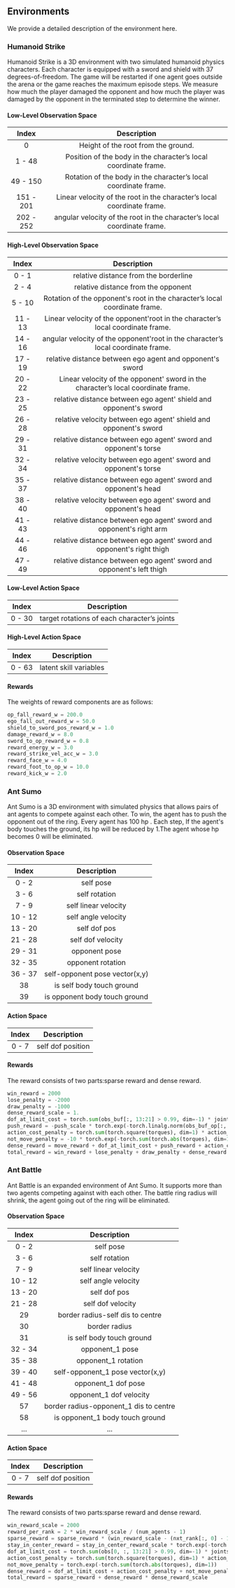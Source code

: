 ## Environments

We provide a detailed description of the environment here.

### Humanoid Strike

Humanoid Strike is a 3D environment with two simulated humanoid physics characters. Each character is equipped with a sword and shield with 37 degrees-of-freedom.
The game will be restarted if one agent goes outside the arena or the game reaches the maximum episode steps. We measure how much the player damaged the opponent and how much the player was damaged by the opponent in the terminated step to determine the winner.

#### <span id="obs1-1">Low-Level Observation Space</span>

|  Index  |          Description           |
|:-------:|:------------------------------:|
|  0   |           Height of the root from the ground.            |
|  1 - 48  |         Position of the body in the character’s local coordinate frame.         |
|  49 - 150  |      Rotation of the body in the character’s local coordinate frame.      |
| 151 - 201 |      Linear velocity of the root in the character’s local coordinate frame.       |
| 202 - 252 |      angular velocity of the root in the character’s local coordinate frame.          |


#### <span id="obs1-2">High-Level Observation Space</span>

|  Index  |          Description           |
|:-------:|:------------------------------:|
|  0 - 1  |    relative distance from the borderline            |
|  2 - 4  |    relative distance from the opponent          |
|  5 - 10  |      Rotation of the opponent's root in the character’s local coordinate frame.      |
| 11 - 13 |      Linear velocity of the opponent'root in the character’s local coordinate frame.       |
| 14 - 16 |      angular velocity of the opponent'root in the character’s local coordinate frame.         |
| 17 - 19 |      relative distance between ego agent and opponent's sword         |
| 20 - 22 |      Linear velocity of the opponent' sword in the character’s local coordinate frame.          |
| 23 - 25 |      relative distance between ego agent' shield and opponent's sword        |
| 26 - 28 | relative velocity between ego agent' shield and opponent's sword |
|   29 - 31    |   relative distance between ego agent' sword and opponent's torse    |
|   32 - 34    | relative velocity between ego agent' sword and opponent's torse  |
|   35 - 37    |   relative distance between ego agent' sword and opponent's head    |
|   38 - 40    | relative velocity between ego agent' sword and opponent's head  |
|   41 - 43    |   relative distance between ego agent' sword and opponent's right arm    |
|   44 - 46    | relative distance between ego agent' sword and opponent's right thigh  |
|   47 - 49    | relative distance between ego agent' sword and opponent's left thigh  |


#### <span id="action1-1">Low-Level Action Space</span>

| Index |    Description    |
|:-----:|:-----------------:|
| 0 - 30 | target rotations  of each character’s joints |

#### <span id="action1-2">High-Level Action Space</span>

| Index |    Description    |
|:-----:|:-----------------:|
| 0 - 63 | latent skill variables |

#### <span id="r1">Rewards</span>

The weights of reward components are as follows:

```python
op_fall_reward_w = 200.0
ego_fall_out_reward_w = 50.0
shield_to_sword_pos_reward_w = 1.0
damage_reward_w = 8.0
sword_to_op_reward_w = 0.8
reward_energy_w = 3.0
reward_strike_vel_acc_w = 3.0
reward_face_w = 4.0
reward_foot_to_op_w = 10.0
reward_kick_w = 2.0
```


### Ant Sumo

Ant Sumo is a 3D environment with simulated physics that allows pairs of ant agents to compete against each other.
To win, the agent has to push the opponent out of the ring. Every agent has 100 hp . Each step, If the agent's body
touches the ground, its hp will be reduced by 1.The agent whose hp becomes 0 will be eliminated.

#### <span id="obs2">Observation Space</span>

|  Index  |          Description           |
|:-------:|:------------------------------:|
|  0 - 2  |           self pose            |
|  3 - 6  |         self rotation          |
|  7 - 9  |      self linear velocity      |
| 10 - 12 |      self angle velocity       |
| 13 - 20 |          self dof pos          |
| 21 - 28 |       self dof velocity        |
| 29 - 31 |         opponent pose          |
| 32 - 35 |       opponent rotation        |
| 36 - 37 | self-opponent pose vector(x,y) |
|   38    |   is self body touch ground    |
|   39    | is opponent body touch ground  |

#### <span id="action2">Action Space</span>

| Index |    Description    |
|:-----:|:-----------------:|
| 0 - 7 | self dof position |

#### <span id="r2">Rewards</span>

The reward consists of two parts:sparse reward and dense reward.

```python
win_reward = 2000
lose_penalty = -2000
draw_penalty = -1000
dense_reward_scale = 1.
dof_at_limit_cost = torch.sum(obs_buf[:, 13:21] > 0.99, dim=-1) * joints_at_limit_cost_scale
push_reward = -push_scale * torch.exp(-torch.linalg.norm(obs_buf_op[:, :2], dim=-1))
action_cost_penalty = torch.sum(torch.square(torques), dim=1) * action_cost_scale
not_move_penalty = -10 * torch.exp(-torch.sum(torch.abs(torques), dim=1))
dense_reward = move_reward + dof_at_limit_cost + push_reward + action_cost_penalty + not_move_penalty
total_reward = win_reward + lose_penalty + draw_penalty + dense_reward * dense_reward_scale
```

### Ant Battle

Ant Battle is an expanded environment of Ant Sumo. It supports more than two agents competing against with
each other. The battle ring radius will shrink, the agent going out of the ring will be eliminated.

#### <span id="obs3">Observation Space</span>

|  Index  |              Description               |
|:-------:|:--------------------------------------:|
|  0 - 2  |               self pose                |
|  3 - 6  |             self rotation              |
|  7 - 9  |          self linear velocity          |
| 10 - 12 |          self angle velocity           |
| 13 - 20 |              self dof pos              |
| 21 - 28 |           self dof velocity            |
|   29    |    border radius-self dis to centre    |
|   30    |             border radius              |
|   31    |       is self body touch ground        |
| 32 - 34 |            opponent_1 pose             |
| 35 - 38 |          opponent_1 rotation           |
| 39 - 40 |    self-opponent_1 pose vector(x,y)    |
| 41 - 48 |          opponent_1 dof pose           |
| 49 - 56 |        opponent_1 dof velocity         |
|   57    | border radius-opponent_1 dis to centre |
|   58    |    is opponent_1 body touch ground     |
|   ...   |                  ...                   |

#### <span id="action3">Action Space</span>

| Index |    Description    |
|:-----:|:-----------------:|
| 0 - 7 | self dof position |

#### <span id="r3">Rewards</span>

The reward consists of two parts:sparse reward and dense reward.

```python
win_reward_scale = 2000
reward_per_rank = 2 * win_reward_scale / (num_agents - 1)
sparse_reward = sparse_reward * (win_reward_scale - (nxt_rank[:, 0] - 1) * reward_per_rank)
stay_in_center_reward = stay_in_center_reward_scale * torch.exp(-torch.linalg.norm(obs[0, :, :2], dim=-1))
dof_at_limit_cost = torch.sum(obs[0, :, 13:21] > 0.99, dim=-1) * joints_at_limit_cost_scale
action_cost_penalty = torch.sum(torch.square(torques), dim=1) * action_cost_scale
not_move_penalty = torch.exp(-torch.sum(torch.abs(torques), dim=1))
dense_reward = dof_at_limit_cost + action_cost_penalty + not_move_penalty + stay_in_center_reward
total_reward = sparse_reward + dense_reward * dense_reward_scale
```